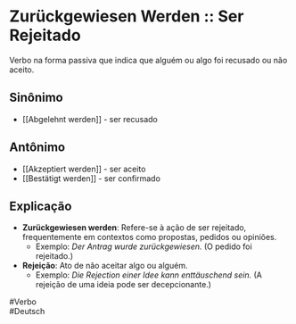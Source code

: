 # Zurückgewiesen Werden :: Ser Rejeitado
<!--SR:!2024-11-08,4,270-->
Verbo na forma passiva que indica que alguém ou algo foi recusado ou não aceito.

## Sinônimo
- [[Abgelehnt werden]] - ser recusado  

## Antônimo
- [[Akzeptiert werden]] - ser aceito  
- [[Bestätigt werden]] - ser confirmado  

## Explicação
- **Zurückgewiesen werden**: Refere-se à ação de ser rejeitado, frequentemente em contextos como propostas, pedidos ou opiniões.
  - Exemplo: *Der Antrag wurde zurückgewiesen.* (O pedido foi rejeitado.)
- **Rejeição**: Ato de não aceitar algo ou alguém.
  - Exemplo: *Die Rejection einer Idee kann enttäuschend sein.* (A rejeição de uma ideia pode ser decepcionante.)

#Verbo  
#Deutsch
